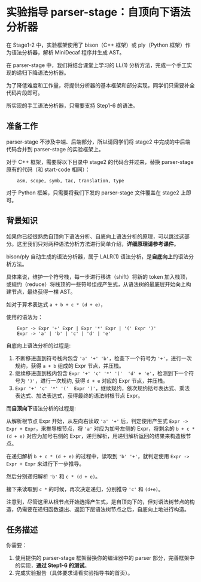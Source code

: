 # 实验指导 parser-stage：自顶向下语法分析器

在 Stage1-2 中，实验框架使用了 bison（C++ 框架）或 ply（Python 框架）作为语法分析器，解析 MiniDecaf 程序并生成 AST。

在 parser-stage 中，我们将结合课堂上学习的 LL(1) 分析方法，完成一个手工实现的递归下降语法分析器。

为了降低难度和工作量，将提供分析器的基本框架和部分实现，同学们只需要补全代码片段即可。

所实现的手工语法分析器，只需要支持 Step1-6 的语法。

## 准备工作

parser-stage 不涉及中端、后端部分，所以请同学们将 stage2 中完成的中后端代码合并到 parser-stage 的实验框架上。

对于 C++ 框架，需要将以下目录中 stage2 的代码合并过来，替换 parser-stage 原有的代码（和 start-code 相同）：
```
    asm, scope, symb, tac, translation, type
```
对于 Python 框架，只需要将我们下发的 parser-stage 文件覆盖在 stage2 上即可。

## 背景知识

如果你已经很熟悉自顶向下语法分析、自底向上语法分析的原理，可以跳过这部分。这里我们只对两种语法分析方法进行简单介绍，**详细原理请参考课件**。

bison/ply 自动生成的语法分析器，属于 LALR(1) 语法分析，是**自底向上**的语法分析方法。
     
具体来说，维护一个符号栈，每一步进行移进（shift）将新的 token 加入栈顶，或规约（reduce）将栈顶的一些符号组成产生式，从语法树的最底层开始向上构建节点，最终获得一棵 AST。
     
如对于算术表达式 `a + b + c * (d + e)`，

使用的语法为：
```
    Expr -> Expr '+' Expr | Expr '*' Expr | '(' Expr ')'
    Expr -> 'a' | 'b' | 'c' | 'd' | 'e'
```

自底向上语法分析的过程是: 

1. 不断移进直到符号栈内包含 `'a' '+' 'b'`，检查下一个符号为 `'+'`，进行一次规约，获得 `a + b` 组成的 Expr 节点，并压栈。
2. 继续移进直到栈内包含 `Expr '+' 'c' '*' '('  'd' + 'e'`，检测到下一个符号为 `')'`，进行一次规约, 获得 `d + e` 对应的 Expr 节点，并压栈。
3. `Expr '+' 'c' '*' '('  Expr ')'`，继续规约，依次规约括号表达式、乘法表达式、加法表达式，获得最终的语法树根节点 Expr。

而**自顶向下**语法分析的过程是:

从解析根节点 Expr 开始，从左向右读取 `'a' '+'` 后，判定使用产生式 `Expr -> Expr + Expr`，来推导根节点，将 `'a'` 对应为加号左侧的 Expr，将剩余的 `b + c * (d + e)` 对应为加号右侧的 Expr，递归解析，用递归解析返回的结果来构造根节点。

在递归解析 `b + c * (d + e)` 的过程中，读取到 `'b' '+'`，就判定使用 `Expr -> Expr + Expr` 来进行下一步推导。

然后分别递归解析 `'b'` 和 `c * (d + e)`。

接下来读取到 `c *` 的时候，再次决定递归，分别推导 `'c'` 和 `(d+e)`。

注意到，尽管这里从根节点开始选择产生式，是自顶向下的，但对语法树节点的构造，仍需要在递归函数退出、返回下层语法树节点之后，自底向上地进行构造。

## 任务描述

你需要：
1. 使用提供的 parser-stage 框架替换你的编译器中的 parser 部分，完善框架中的实现，**通过 Step1-6 的测试**。
2. 完成实验报告（具体要求请看实验指导书的首页）。